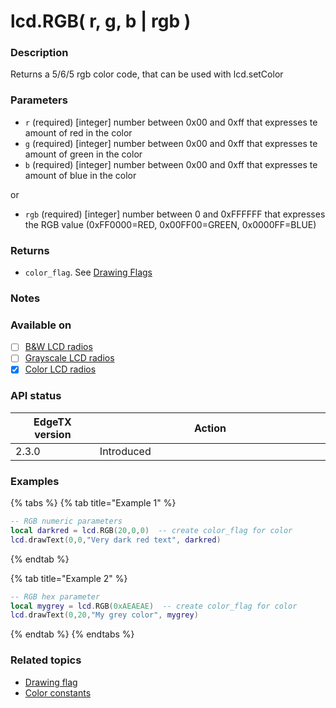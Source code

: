 # lcd.RGB( r, g, b | rgb )

### Description

Returns a 5/6/5 rgb color code, that can be used with lcd.setColor

### Parameters

* `r` (required) \[integer] number between 0x00 and 0xff that expresses te amount of red in the color
* `g` (required) \[integer] number between 0x00 and 0xff that expresses te amount of green in the color
* `b` (required) \[integer]  number between 0x00 and 0xff that expresses te amount of blue in the color

or

* `rgb` (required) \[integer]  number between 0 and 0xFFFFFF that expresses the RGB value (0xFF0000=RED, 0x00FF00=GREEN, 0x0000FF=BLUE)

### Returns

* `color_flag`.   See [Drawing Flags](../../lua-api-programming/drawing-flags-and-colors.md)

### Notes

### Available on

* [ ] [B\&W LCD radios](../../overview/radios/#radios-with-b-and-w-lcd-screen)
* [ ] [Grayscale LCD radios](../../overview/radios/#radios-with-grayscale-lcd-screen)
* [x] [Color LCD radios](../../overview/radios/#radios-with-color-lcd-screen)

### API status

<table><thead><tr><th width="166">EdgeTX version</th><th width="573">Action</th></tr></thead><tbody><tr><td>2.3.0</td><td>Introduced</td></tr></tbody></table>

### Examples&#x20;

{% tabs %}
{% tab title="Example 1" %}
```lua
-- RGB numeric parameters
local darkred = lcd.RGB(20,0,0)  -- create color_flag for color
lcd.drawText(0,0,"Very dark red text", darkred)
```
{% endtab %}

{% tab title="Example 2" %}
```lua
-- RGB hex parameter
local mygrey = lcd.RGB(0xAEAEAE)  -- create color_flag for color
lcd.drawText(0,20,"My grey color", mygrey)
```
{% endtab %}
{% endtabs %}

### Related topics

* [Drawing flag](../../lua-api-programming/drawing-flags-and-colors.md)
* [Color constants](../constants/color-constants.md)
